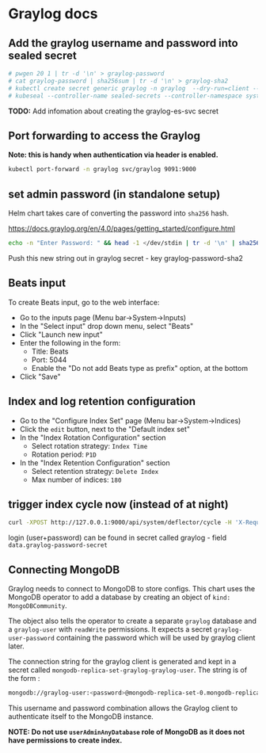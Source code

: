 # Graylog docs

## Add the graylog username and password into sealed secret

```sh
# pwgen 20 1 | tr -d '\n' > graylog-password
# cat graylog-password | sha256sum | tr -d '\n' > graylog-sha2
# kubectl create secret generic graylog -n graylog  --dry-run=client --from-file=graylog-password-secret=./graylog-password --from-file=graylog-password-sha2=./graylog-sha2 -o json >graylog.json
# kubeseal --controller-name sealed-secrets --controller-namespace system < graylog.json > graylog-final.json
```

**TODO:** Add infomation about creating the graylog-es-svc secret

## Port forwarding to access the Graylog

**Note: this is handy when authentication via header is enabled.**

```sh
kubectl port-forward -n graylog svc/graylog 9091:9000
```

## set admin password (in standalone setup)

Helm chart takes care of converting the password into `sha256` hash.

https://docs.graylog.org/en/4.0/pages/getting_started/configure.html

```sh
echo -n "Enter Password: " && head -1 </dev/stdin | tr -d '\n' | sha256sum | cut -d" " -f1
```

Push this new string out in graylog secret - key graylog-password-sha2

## Beats input

To create Beats input, go to the web interface:

* Go to the inputs page (Menu bar->System->Inputs)
* In the "Select input" drop down menu, select "Beats"
* Click "Launch new input"
* Enter the following in the form:
  * Title: Beats
  * Port: 5044
  * Enable the "Do not add Beats type as prefix" option, at the bottom
* Click "Save"

## Index and log retention configuration

* Go to the "Configure Index Set" page (Menu bar->System->Indices)
* Click the `edit` button, next to the "Default index set"
* In the "Index Rotation Configuration" section
  * Select rotation strategy: `Index Time`
  * Rotation period: `P1D`
* In the "Index Retention Configuration" section
  * Select retention strategy: `Delete Index`
  * Max number of indices: `180`

## trigger index cycle now (instead of at night)

```sh
curl -XPOST http://127.0.0.1:9000/api/system/deflector/cycle -H 'X-Requested-By: localhost'
```

login (user+password) can be found in secret called graylog - field `data.graylog-password-secret`

## Connecting MongoDB

Graylog needs to connect to MongoDB to store configs. This chart uses the MongoDB operator to
add a database by creating an object of `kind: MongoDBCommunity`.

The object also tells the operator to create a separate `graylog` database
and a `graylog-user` with `readWrite` permissions. It expects a secret `graylog-user-password`
containing the password which will be used by graylog client later.

The connection string for the graylog client is generated and kept in a secret
called `mongodb-replica-set-graylog-graylog-user`. The string is of the form :

```bash
mongodb://graylog-user:<password>@mongodb-replica-set-0.mongodb-replica-set-svc.graylog.svc.cluster.local:27017/graylog?replicaSet=mongodb-replica-set&ssl=false
```

This username and password combination allows the Graylog client to authenticate itself to the MongoDB instance.

**NOTE: Do not use `userAdminAnyDatabase` role of MongoDB as it does not have permissions to create index.**
